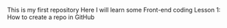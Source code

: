 This is my first repository 
Here I will learn some Front-end coding
Lesson 1:
How to create a repo in GitHub
